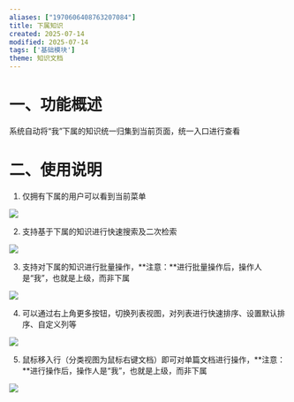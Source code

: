 ```yaml
---
aliases: ["1970606408763207084"]
title: 下属知识
created: 2025-07-14
modified: 2025-07-14
tags: ['基础模块']
theme: 知识文档
---
```


# 一、**功能概述**

系统自动将“我”下属的知识统一归集到当前页面，统一入口进行查看

# 二、**使用说明**

1. 仅拥有下属的用户可以看到当前菜单

![](64e6663e9bf17cfa7a0b250df3a3272e.jpg)

2. 支持基于下属的知识进行快速搜索及二次检索

![](67a4c3ca5d686a2685ff4d6b9b713280.jpg)

3. 支持对下属的知识进行批量操作，**注意：**进行批量操作后，操作人是“我”，也就是上级，而非下属

![](4ab76c3ec8a1d7d66e6a919df598b2c3.jpg)

4. 可以通过右上角更多按钮，切换列表视图，对列表进行快速排序、设置默认排序、自定义列等

![](50fe3ae2475c3f3489a1031227fb0e84.jpg)

5. 鼠标移入行（分类视图为鼠标右键文档）即可对单篇文档进行操作，**注意：**进行操作后，操作人是“我”，也就是上级，而非下属

![](a165d1a0a0c637325a40e178f5ecf533.jpg)